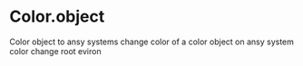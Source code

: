 # Color.object
Color object to ansy systems change color of a color object on ansy system color change root eviron
